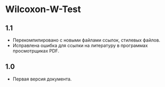 Wilcoxon-W-Test
===============

1.1
---
 * Перекомпилировано с новыми файлами ссылок, стилевых файлов.
 * Исправлена ошибка для ссылки на литературу в программах просмотрщиках PDF.

1.0
---
 * Первая версия документа.